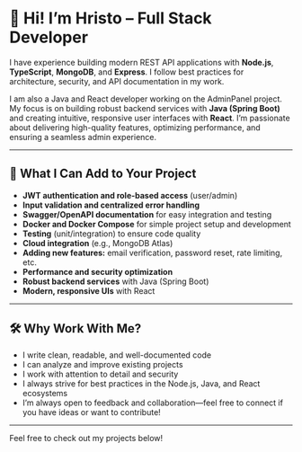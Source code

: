 # 👋 Hi! I’m Hristo – Full Stack Developer

I have experience building modern REST API applications with **Node.js**, **TypeScript**, **MongoDB**, and **Express**. I follow best practices for architecture, security, and API documentation in my work.

I am also a Java and React developer working on the AdminPanel project. My focus is on building robust backend services with **Java (Spring Boot)** and creating intuitive, responsive user interfaces with **React**. I’m passionate about delivering high-quality features, optimizing performance, and ensuring a seamless admin experience.

---

## 🚀 What I Can Add to Your Project

- **JWT authentication and role-based access** (user/admin)
- **Input validation and centralized error handling**
- **Swagger/OpenAPI documentation** for easy integration and testing
- **Docker and Docker Compose** for simple project setup and development
- **Testing** (unit/integration) to ensure code quality
- **Cloud integration** (e.g., MongoDB Atlas)
- **Adding new features:** email verification, password reset, rate limiting, etc.
- **Performance and security optimization**
- **Robust backend services** with Java (Spring Boot)
- **Modern, responsive UIs** with React

---

## 🛠️ Why Work With Me?

- I write clean, readable, and well-documented code
- I can analyze and improve existing projects
- I work with attention to detail and security
- I always strive for best practices in the Node.js, Java, and React ecosystems
- I’m always open to feedback and collaboration—feel free to connect if you have ideas or want to contribute!

---

Feel free to check out my projects below!



<!--
**jeck7/jeck7** is a ✨ _special_ ✨ repository because its `README.md` (this file) appears on your GitHub profile.

Here are some ideas to get you started:

- 🔭 I’m currently working on ...
- 🌱 I’m currently learning ...
- 👯 I’m looking to collaborate on ...
- 🤔 I’m looking for help with ...
- 💬 Ask me about ...
- 📫 How to reach me: ...
- 😄 Pronouns: ...
- ⚡ Fun fact: ...
-->
